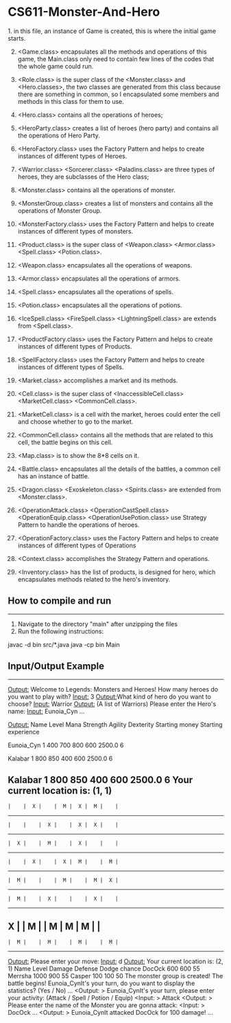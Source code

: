 # CS611-Monster-And-Hero
<A brief description of each file and what it does>
1. <Main.class> in this file, an instance of Game is created, this is where the initial game starts.
	
2. <Game.class> encapsulates all the methods and operations of this game, the Main.class only need to
	contain few lines of the codes that the whole game could run.
	
3. <Role.class> is the super class of the <Monster.class> and <Hero.classes>, the two classes are 
	generated from this class because there are something in common, so I encapsulated 
	some members and methods in this class for them to use.
4. <Hero.class> contains all the operations of heroes;
5. <HeroParty.class> creates a list of heroes (hero party) and contains all the operations of Hero Party.
6. <HeroFactory.class> uses the Factory Pattern and helps to create instances of different types of Heroes.
7. <Warrior.class> <Sorcerer.class> <Paladins.class> are three types of heroes, they are subclasses 
	of the Hero class;
8. <Monster.class> contains all the operations of monster.
9. <MonsterGroup.class> creates a list of monsters and contains all the operations of Monster Group.
10. <MonsterFactory.class> uses the Factory Pattern and helps to create instances of different types of monsters.
11. <Product.class> is the super class of <Weapon.class> <Armor.class> <Spell.class> <Potion.class>.
12. <Weapon.class> encapsulates all the operations of weapons.
13. <Armor.class> encapsulates all the operations of armors.
14. <Spell.class> encapsulates all the operations of spells.
15. <Potion.class> encapsulates all the operations of potions.
16. <IceSpell.class> <FireSpell.class> <LightningSpell.class> are extends from <Spell.class>.
17. <ProductFactory.class> uses the Factory Pattern and helps to create instances of different types of Products.
18. <SpellFactory.class> uses the Factory Pattern and helps to create instances of different types of Spells.
19. <Market.class> accomplishes a market and its methods.
20. <Cell.class> is the super class of <InaccessibleCell.class> <MarketCell.class> <CommonCell.class>.
21. <MarketCell.class> is a cell with the market, heroes could enter the cell and choose whether to go to the market.
22. <CommonCell.class> contains all the methods that are related to this cell, the battle begins on this cell.
23. <Map.class> is to show the 8*8 cells on it.
24. <Battle.class> encapsulates all the details of the battles, a common cell has an instance of battle.
25. <Dragon.class> <Exoskeleton.class> <Spirits.class> are extended from <Monster.class>.
26. <OperationAttack.class> <OperationCastSpell.class> <OperationEquip.class> <OperationUsePotion.class> use Strategy
	Pattern to handle the operations of heroes.
27. <OperationFactory.class> uses the Factory Pattern and helps to create instances of different types of Operations
28. <Context.class> accomplishes the Strategy Pattern and operations.
29. <Inventory.class> has the list of products, is designed for hero, which encapsulates methods related to the hero's
	inventory.



## How to compile and run
---------------------------------------------------------------------------
1. Navigate to the directory "main" after unzipping the files
2. Run the following instructions:
<Example below>
javac -d bin src/*.java
java -cp bin Main

## Input/Output Example
---------------------------------------------------------------------------

<Output:>
	Welcome to Legends: Monsters and Heroes!
	How many heroes do you want to play with?
<Input:> 3
<Output:>What kind of hero do you want to choose?
<Input:> Warrior
<Output:>
	(A list of Warriors)
	Please enter the Hero's name: 
<Input:> Eunoia_Cyn
...

<Output:>
Name	Level	Mana	Strength	Agility	Dexterity	Starting money	Starting experience

Eunoia_Cyn	1	400	700	800	600	2500.0	6

Kalabar	1	800	850	400	600	2500.0	6

Kalabar	1	800	850	400	600	2500.0	6
Your current location is: (1, 1)
----------------------------------------
    |    |  X |    |  M |  X |  M |    |
----------------------------------------
    |    |    |  X |    |  X |  X |    |
----------------------------------------
    |  X |    |  M |    |  X |    |    |
----------------------------------------
    |    |  X |    |  X |  M |    |  M |
----------------------------------------
    |  M |    |    |  M |    |  M |  X |
----------------------------------------
    |  M |    |  X |    |    |  X |    |
----------------------------------------
  X |    |  M |    |  M |  M |  M |    |
----------------------------------------
    |  M |    |  M |    |  M |    |  M |
----------------------------------------
<Output:> Please enter your move: 
<Input:> d
<Output:>
Your current location is: (2, 1)
Name	Level	Damage	Defense	Dodge chance
DocOck	600	600	55
Merrsha	1000	900	55
Casper	100	100	50
The monster group is created!
The battle begins!
Eunoia_CynIt's your turn, do you want to display the statistics? (Yes / No)
...
<Output: >
Eunoia_CynIt's your turn, please enter your activity: (Attack / Spell / Potion / Equip)
<Input: > Attack
<Output: > Please enter the name of the Monster you are gonna attack:
<Input: > DocOck
...
<Output: > Eunoia_CynIt attacked DocOck for 100 damage!
...

